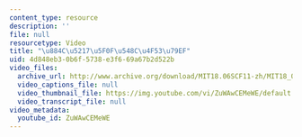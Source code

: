 ```yaml
---
content_type: resource
description: ''
file: null
resourcetype: Video
title: "\u884C\u5217\u5F0F\u548C\u4F53\u79EF"
uid: 4d848eb3-0b6f-5738-e3f6-69a67b2d522b
video_files:
  archive_url: http://www.archive.org/download/MIT18.06SCF11-zh/MIT18_06SC_110531_L4_zh-hans-cmn_300k.mp4
  video_captions_file: null
  video_thumbnail_file: https://img.youtube.com/vi/ZuWAwCEMeWE/default.jpg
  video_transcript_file: null
video_metadata:
  youtube_id: ZuWAwCEMeWE
---
```

